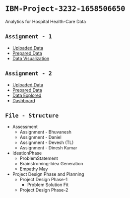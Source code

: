 # `IBM-Project-3232-1658506650`
Analytics for Hospital Health-Care Data
## `Assignment - 1`
* [Uploaded Data](https://us3.ca.analytics.ibm.com/bi/?perspective=home&folder=iF62568E933604D7CB92C2CD61BA14DF4)
* [Prepared Data](https://us3.ca.analytics.ibm.com/bi/?perspective=ca-modeller&pathRef=.my_folders%2F50_Startups_DataPrep)
* [Data Visualization](https://us3.ca.analytics.ibm.com/bi/?perspective=explore&pathRef=.my_folders%2F50_Startups_DataExplored)

## `Assignment - 2`
* [Uploaded Data](https://us3.ca.analytics.ibm.com/bi/?perspective=home&folder=i3A3D384C78064727BAC13DF210011454)
* [Prepared Data](https://us3.ca.analytics.ibm.com/bi/?perspective=ca-modeller&pathRef=.my_folders%2FPharma_Monthly_Sales_DataPrep)
* [Data Explored](https://us3.ca.analytics.ibm.com/bi/?perspective=explore&pathRef=.my_folders%2FPharma_Monthly_Sales_DataExplored)
* [Dashboard](https://us3.ca.analytics.ibm.com/bi/?perspective=dashboard&pathRef=.my_folders%2FPharma_Monthly_Sales_Dashboard&action=view&mode=dashboard)

## `File - Structure`
+ Assessment
    + Assignment - Bhuvanesh
    + Assignment - Daniel
    + Assignment - Devesh (TL)
    + Assignment - Dinesh Kumar
+ IdeationPhase
    + ProblemStatement
    + Brainstroming-Idea Generation
    + Empathy May
+ Project Design Phase and Planning
    + Project Design Phase-1
        - Problem Solution Fit
    + Project Design Phase-2
    
